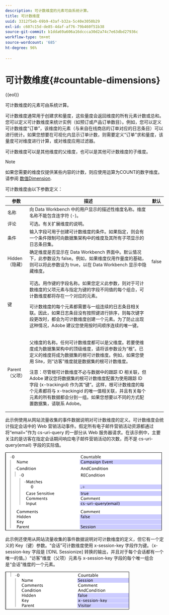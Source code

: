 ```yaml
---
description: 可计数维度的元素可由系统计算。
title: 可计数维度
uuid: 3312f5eb-69b9-43af-b32a-5c40e3050b29
exl-id: c607c15d-de85-4daf-af76-79b460f51b38
source-git-commit: b1dda69a606a16dccca30d2a74c7e63dbd27936c
workflow-type: tm+mt
source-wordcount: '685'
ht-degree: 96%

---
```


# 可计数维度{#countable-dimensions}

{{eol}}

可计数维度的元素可由系统计算。

可计数维度通常用于创建求和量度，这些量度会返回维度的所有元素计数或总和。您可以定义可计数维度来统计实例（如预订或产品订单数目）。例如，您可以定义可计数维度“订单”，该维度的元素（与来自在线商店的订单对应的日志条目）可以进行统计。如果您想要在可视化内显示订单计数，则需要定义“订单”求和量度，该量度可对维度进行计算，或对维度应用过滤器。

可计数维度可以是其他维度的父维度，也可以是其他可计数维度的子维度。

>[!NOTE]
>
>如果您需要的维度仅提供某些内容的计数，则应使用运算为COUNT的数字维度。 请参阅 [数值Dimension](../../../../home/c-dataset-const-proc/c-ex-dim/c-types-ex-dim/c-num-dim.md#concept-8513b9afaff447c8b334410b565b91ed).

可计数维度由以下参数定义：

<table id="table_9F3F093F5B074EA68CA4DCE731161F6C"> 
 <thead> 
  <tr> 
   <th colname="col1" class="entry"> 参数 </th> 
   <th colname="col2" class="entry"> 描述 </th> 
   <th colname="col3" class="entry"> 默认 </th> 
  </tr> 
 </thead>
 <tbody> 
  <tr> 
   <td colname="col1"> 名称 </td> 
   <td colname="col2"> 向 Data Workbench 中的用户显示的描述性维度名称。维度名称不能包含连字符 (-)。 </td> 
   <td colname="col3"> </td> 
  </tr> 
  <tr> 
   <td colname="col1"> 评论 </td> 
   <td colname="col2"> 可选。有关扩展维度的说明。 </td> 
   <td colname="col3"> </td> 
  </tr> 
  <tr> 
   <td colname="col1"> 条件 </td> 
   <td colname="col2"> 输入字段可用于创建可计数维度的条件。如果指定，则会有一个条件限制可向数据集架构中的维度及其所有子项显示的日志条目集。 </td> 
   <td colname="col3"> </td> 
  </tr> 
  <tr> 
   <td colname="col1"> Hidden（隐藏） </td> 
   <td colname="col2"> 确定维度是否显示在 Data Workbench 界面中。默认情况下，此参数设为 false。例如，如果维度仅用作量度的基础，则可以将此参数设为 true，以在 Data Workbench 显示中隐藏维度。 </td> 
   <td colname="col3"> false </td> 
  </tr> 
  <tr> 
   <td colname="col1"> 键 </td> 
   <td colname="col2"> <p>可选。用作键的字段名称。如果您定义此参数，则对于可计数维度的父项元素与指定为键的字段不同值的每个组合，可计数维度都将存在一个对应的元素。 </p> <p> 可计数维度的每个元素都需要与一组连续的日志条目相关联。因此，如果日志条目没有按照键进行排序，则每次键字段更改时，都会为可计数维度创建一个元素。为了防止出现这种情况，Adobe 建议您使用按时间顺序连续的唯一键。 </p> </td> 
   <td colname="col3"> </td> 
  </tr> 
  <tr> 
   <td colname="col1"> Parent（父项） </td> 
   <td colname="col2"> <p>父维度的名称。任何可计数维度都可以是父维度。若要使维度成为数据集架构中的顶级维度，请将该参数设为“根”。已定义的维度将成为数据集的根可计数维度。例如，如果您使用 Site，则“访客”维度就是数据集的根可计数维度。 </p> <p> <p>注意：尽管根可计数维度不必与数据中的跟踪 ID 相关联，但 Adobe 建议您将数据集的根可计数维度配置为使用跟踪 ID 字段 (x-trackingid) 作为其“键”。这样，根可计数维度的每个元素都将与 x-trackingid 的唯一值相关联，并且有关每个元素的所有数据都会分到一组。如果您想要以不同的方式配置数据集，请联系 Adobe。 </p> </p> </td> 
   <td colname="col3"> </td> 
  </tr> 
 </tbody> 
</table>

此示例使用从网站流量收集的事件数据说明对可计数维度的定义。可计数维度会统计指定会话中的 Web 营销活动事件。假定所有电子邮件营销活动资源都通过将“email=”作为 cs-uri-query 的一部分从 Web 服务器请求。在该示例中，主要关注的是访客在指定会话期间响应电子邮件营销活动的次数，而不是 cs-uri-query(email) 字段的实际值。

![](assets/cfg_Transformation_Dim_Countable.png)

此示例还使用从网站流量收集的事件数据说明对可计数维度的定义，但它有一个定义的 Key（键）参数。“会话”可计数维度使用 x-session-key 字段作为键。（x-session-key 字段是 [!DNL Sessionize] 转换的输出，并且对于每个会话都有一个唯一的值。）“访客”维度（父项）元素与 x-session-key 字段的每个唯一组合是“会话”维度的一个元素。

![](assets/cfg_Transformation_Dim_Countable2.png)
